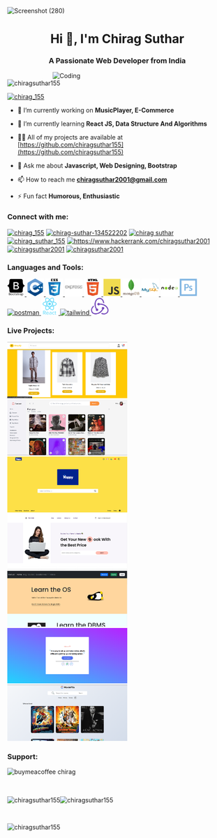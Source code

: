 ![Screenshot (280)](https://user-images.githubusercontent.com/94690296/212488837-f0f201be-1c72-4ed8-9915-71a1a8c97ea2.png)

<h1 align="center">Hi 👋, I'm Chirag Suthar</h1>
<h3 align="center">A Passionate Web Developer from India</h3>

<img align="right" alt="Coding"  width="400"  src="https://miro.medium.com/max/1360/0*7Q3yvSIv_t0ioJ-Z.gif"/>

<p align="left"> <img src="https://komarev.com/ghpvc/?username=chiragsuthar155&label=Profile%20views&color=0e75b6&style=flat" alt="chiragsuthar155" /> </p>

<p align="left"> <a href="https://twitter.com/chirag_155" target="blank"><img src="https://img.shields.io/twitter/follow/chirag_155?logo=twitter&style=for-the-badge" alt="chirag_155" /></a> </p>

- 🔭 I’m currently working on **MusicPlayer, E-Commerce**

- 🌱 I’m currently learning **React JS, Data Structure And Algorithms**

- 👨‍💻 All of my projects are available at [https://github.com/chiragsuthar155](https://github.com/chiragsuthar155)

- 💬 Ask me about **Javascript, Web Designing, Bootstrap**

- 📫 How to reach me **chiragsuthar2001@gmail.com**

- ⚡ Fun fact **Humorous, Enthusiastic**

<h3 align="left">Connect with me:</h3>
<p align="left">
<a href="https://twitter.com/chirag_155" target="blank"><img align="center" src="https://raw.githubusercontent.com/rahuldkjain/github-profile-readme-generator/master/src/images/icons/Social/twitter.svg" alt="chirag_155" height="30" width="40" /></a>
<a href="https://linkedin.com/in/chirag-suthar-134522202" target="blank"><img align="center" src="https://raw.githubusercontent.com/rahuldkjain/github-profile-readme-generator/master/src/images/icons/Social/linked-in-alt.svg" alt="chirag-suthar-134522202" height="30" width="40" /></a>
<a href="https://fb.com/chirag suthar" target="blank"><img align="center" src="https://raw.githubusercontent.com/rahuldkjain/github-profile-readme-generator/master/src/images/icons/Social/facebook.svg" alt="chirag suthar" height="30" width="40" /></a>
<a href="https://instagram.com/chirag_suthar_155" target="blank"><img align="center" src="https://raw.githubusercontent.com/rahuldkjain/github-profile-readme-generator/master/src/images/icons/Social/instagram.svg" alt="chirag_suthar_155" height="30" width="40" /></a>
<a href="https://www.hackerrank.com/https://www.hackerrank.com/chiragsuthar2001" target="blank"><img align="center" src="https://raw.githubusercontent.com/rahuldkjain/github-profile-readme-generator/master/src/images/icons/Social/hackerrank.svg" alt="https://www.hackerrank.com/chiragsuthar2001" height="30" width="40" /></a>
<a href="https://www.leetcode.com/chiragsuthar2001" target="blank"><img align="center" src="https://raw.githubusercontent.com/rahuldkjain/github-profile-readme-generator/master/src/images/icons/Social/leet-code.svg" alt="chiragsuthar2001" height="30" width="40" /></a>
<a href="https://auth.geeksforgeeks.org/user/chiragsuthar2001" target="blank"><img align="center" src="https://raw.githubusercontent.com/rahuldkjain/github-profile-readme-generator/master/src/images/icons/Social/geeks-for-geeks.svg" alt="chiragsuthar2001" height="30" width="40" /></a>
</p>

<h3 align="left">Languages and Tools:</h3>
<p align="left"> <a href="https://getbootstrap.com" target="_blank" rel="noreferrer"> <img src="https://raw.githubusercontent.com/devicons/devicon/master/icons/bootstrap/bootstrap-plain-wordmark.svg" alt="bootstrap" width="40" height="40"/> </a> <a href="https://www.w3schools.com/cpp/" target="_blank" rel="noreferrer"> <img src="https://raw.githubusercontent.com/devicons/devicon/master/icons/cplusplus/cplusplus-original.svg" alt="cplusplus" width="40" height="40"/> </a> <a href="https://www.w3schools.com/css/" target="_blank" rel="noreferrer"> <img src="https://raw.githubusercontent.com/devicons/devicon/master/icons/css3/css3-original-wordmark.svg" alt="css3" width="40" height="40"/> </a> <a href="https://expressjs.com" target="_blank" rel="noreferrer"> <img src="https://raw.githubusercontent.com/devicons/devicon/master/icons/express/express-original-wordmark.svg" alt="express" width="40" height="40"/> </a> <a href="https://www.w3.org/html/" target="_blank" rel="noreferrer"> <img src="https://raw.githubusercontent.com/devicons/devicon/master/icons/html5/html5-original-wordmark.svg" alt="html5" width="40" height="40"/> </a> <a href="https://developer.mozilla.org/en-US/docs/Web/JavaScript" target="_blank" rel="noreferrer"> <img src="https://raw.githubusercontent.com/devicons/devicon/master/icons/javascript/javascript-original.svg" alt="javascript" width="40" height="40"/> </a> <a href="https://www.mongodb.com/" target="_blank" rel="noreferrer"> <img src="https://raw.githubusercontent.com/devicons/devicon/master/icons/mongodb/mongodb-original-wordmark.svg" alt="mongodb" width="40" height="40"/> </a> <a href="https://www.mysql.com/" target="_blank" rel="noreferrer"> <img src="https://raw.githubusercontent.com/devicons/devicon/master/icons/mysql/mysql-original-wordmark.svg" alt="mysql" width="40" height="40"/> </a> <a href="https://nodejs.org" target="_blank" rel="noreferrer"> <img src="https://raw.githubusercontent.com/devicons/devicon/master/icons/nodejs/nodejs-original-wordmark.svg" alt="nodejs" width="40" height="40"/> </a> <a href="https://www.photoshop.com/en" target="_blank" rel="noreferrer"> <img src="https://raw.githubusercontent.com/devicons/devicon/master/icons/photoshop/photoshop-line.svg" alt="photoshop" width="40" height="40"/> </a> <a href="https://postman.com" target="_blank" rel="noreferrer"> <img src="https://www.vectorlogo.zone/logos/getpostman/getpostman-icon.svg" alt="postman" width="40" height="40"/> </a> <a href="https://reactjs.org/" target="_blank" rel="noreferrer"> <img src="https://raw.githubusercontent.com/devicons/devicon/master/icons/react/react-original-wordmark.svg" alt="react" width="40" height="40"/> </a>
<a href="https://tailwindcss.com/" target="_blank" rel="noreferrer"> <img src="https://www.vectorlogo.zone/logos/tailwindcss/tailwindcss-icon.svg" alt="tailwind" width="40" height="40"/> </a><a href="https://redux.js.org" target="_blank" rel="noreferrer"> <img src="https://raw.githubusercontent.com/devicons/devicon/master/icons/redux/redux-original.svg" alt="redux" width="40" height="40"/> </a> </p>

<h3>Live Projects: </h3>
<p align="left">
<a href="https://cs-shopify.netlify.com/" target="blank" rel="noreferrer"><img alt="Coding"  width="275"  src="https://github.com/chiragsuthar155/chiragsuthar155/blob/main/Screenshot%20(82).png"/></a>
  <a href="https://tunecast.netlify.app/" target="blank" rel="noreferrer"><img alt="Coding"  width="275"  src="https://github.com/chiragsuthar155/chiragsuthar155/blob/main/Screenshot%20(73).png"/></a>
<a href="https://happysearch.netlify.com/" target="blank" rel="noreferrer"><img alt="Coding"  width="275"  src="https://github.com/chiragsuthar155/chiragsuthar155/blob/main/Screenshot%20(74).png"/></a>

<br>
  <a href="https://chiragsuthar155.github.io/Book_Store/" target="blank" rel="noreferrer"><img alt="Coding"  width="275"  src="https://github.com/chiragsuthar155/chiragsuthar155/blob/main/Screenshot%20(75).png"/></a>
<a href="https://chiragsuthar155.github.io/Project_12019423/" target="blank" rel="noreferrer"><img alt="Coding"  width="275"  src="https://github.com/chiragsuthar155/chiragsuthar155/blob/main/Screenshot%20(72).png"/></a>
<a href="https://csquotes.netlify.com/" target="blank" rel="noreferrer"><img alt="Coding"  width="275"  src="https://github.com/chiragsuthar155/chiragsuthar155/blob/main/project_1.png"/></a>
<br>
   <a href="https://csmovies.netlify.app/" target="blank" rel="noreferrer"><img alt="Coding"  width="275"  src="https://github.com/chiragsuthar155/chiragsuthar155/blob/main/Screenshot%20(76).png"/></a>
</p>

<h3 align="left">Support:</h3>
<p><a href="https://www.buymeacoffee.com/chiragsuthar"> <img align="left" src="https://cdn.buymeacoffee.com/buttons/v2/default-yellow.png" height="50" width="210" alt="buymeacoffee chirag" /></a></p>
<br>
<br>
<br>
<p><img align="left" src="https://github-readme-stats-sigma-five.vercel.app/api/top-langs?username=chiragsuthar155&show_icons=true&locale=en&layout=compact" alt="chiragsuthar155" /></p>

<p>&nbsp;<img align="left" src="https://github-readme-stats-sigma-five.vercel.app/api?username=chiragsuthar155&show_icons=true&locale=en" alt="chiragsuthar155" /></p>

<br>

<p><img align="left" src="https://github-readme-streak-stats.herokuapp.com/?user=chiragsuthar155&" alt="chiragsuthar155" /></p>
